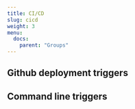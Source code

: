 ```yaml
---
title: CI/CD
slug: cicd
weight: 3
menu:
  docs:
    parent: "Groups"
---
```


## Github deployment triggers

## Command line triggers
